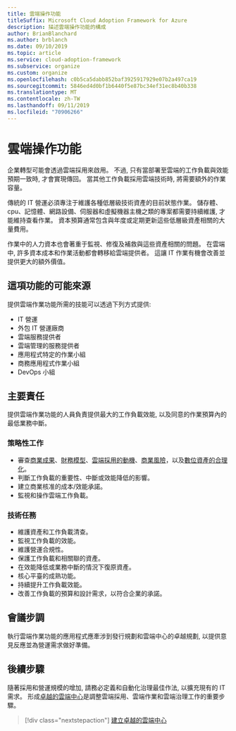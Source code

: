 ```yaml
---
title: 雲端操作功能
titleSuffix: Microsoft Cloud Adoption Framework for Azure
description: 描述雲端操作功能的構成
author: BrianBlanchard
ms.author: brblanch
ms.date: 09/10/2019
ms.topic: article
ms.service: cloud-adoption-framework
ms.subservice: organize
ms.custom: organize
ms.openlocfilehash: c0b5ca5dabb852baf3925917929e07b2a497ca19
ms.sourcegitcommit: 5846ed4d0bf1b6440f5e87bc34ef31ec8b40b338
ms.translationtype: MT
ms.contentlocale: zh-TW
ms.lasthandoff: 09/11/2019
ms.locfileid: "70906266"
---
```

# <a name="cloud-operation-capabilities"></a>雲端操作功能

企業轉型可能會透過雲端採用來啟用。 不過, 只有當部署至雲端的工作負載與效能預期一致時, 才會實現傳回。 當其他工作負載採用雲端技術時, 將需要額外的作業容量。

傳統的 IT 營運必須專注于維護各種低層級技術資產的目前狀態作業。 儲存體、cpu、記憶體、網路設備、伺服器和虛擬機器主機之類的專案都需要持續維護, 才能維持查看作業。 資本預算通常包含與年度或定期更新這些低層級資產相關的大量費用。

 作業中的人力資本也會著重于監視、修復及補救與這些資產相關的問題。 在雲端中, 許多資本成本和作業活動都會轉移給雲端提供者。 這讓 IT 作業有機會改善並提供更大的額外價值。

## <a name="possible-sources-for-this-capability"></a>這項功能的可能來源

提供雲端作業功能所需的技能可以透過下列方式提供:

- IT 營運
- 外包 IT 營運廠商
- 雲端服務提供者
- 雲端管理的服務提供者
- 應用程式特定的作業小組
- 商務應用程式作業小組
- DevOps 小組

## <a name="key-responsibilities"></a>主要責任

提供雲端作業功能的人員負責提供最大的工作負載效能, 以及同意的作業預算內的最低業務中斷。

### <a name="strategic-tasks"></a>策略性工作

- 審查[商業成果](../business-strategy/business-outcomes/index.md)、[財務模型](../business-strategy/financial-models.md)、[雲端採用的動機](../business-strategy/motivations-why-are-we-moving-to-the-cloud.md)、[商業風險](../governance/policy-compliance/risk-tolerance.md)，以及[數位資產的合理化](../digital-estate/overview.md)。
- 判斷工作負載的重要性、中斷或效能降低的影響。
- 建立商業核准的成本/效能承諾。
- 監視和操作雲端工作負載。

### <a name="technical-tasks"></a>技術任務

- 維護資產和工作負載清查。
- 監視工作負載的效能。
- 維護營運合規性。
- 保護工作負載和相關聯的資產。
- 在效能降低或業務中斷的情況下復原資產。
- 核心平臺的成熟功能。
- 持續提升工作負載效能。
- 改善工作負載的預算和設計需求，以符合企業的承諾。

## <a name="meeting-cadence"></a>會議步調

執行雲端作業功能的應用程式應牽涉到發行規劃和雲端中心的卓越規劃, 以提供意見反應並為營運需求做好準備。

## <a name="next-steps"></a>後續步驟

隨著採用和營運規模的增加, 請務必定義和自動化治理最佳作法, 以擴充現有的 IT 需求。 形成[卓越的雲端中心](./cloud-center-excellence.md)是調整雲端採用、雲端作業和雲端治理工作的重要步驟。

> [!div class="nextstepaction"]
> [建立卓越的雲端中心](./cloud-center-excellence.md)
